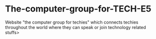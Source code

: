 The-computer-group-for-TECH-E5
==============================

Website "the computer group for techies" which connects techies throughout the world where they can speak or join technology related stuffs>  

